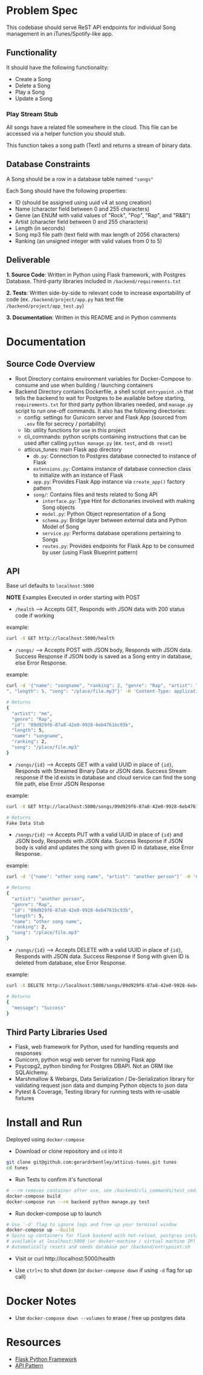 # Problem Spec

This codebase should serve ReST API endpoints for individual Song management in an iTunes/Spotify-like app.

## Functionality

It should have the following functionality:

- Create a Song
- Delete a Song
- Play a Song
- Update a Song

### Play Stream Stub

All songs have a related file somewhere in the cloud. This file can be accessed via a helper function you should stub.

This function takes a song path (Text) and returns a stream of binary data.

## Database Constraints

A Song should be a row in a database table named `"songs"`

Each Song should have the following properties:

- ID (should be assigned using uuid v4 at song creation)
- Name (character field between 0 and 255 characters)
- Genre (an ENUM with valid values of "Rock", "Pop", "Rap", and "R&B")
- Artist (character field between 0 and 255 characters)
- Length (in seconds)
- Song mp3 file path (text field with max length of 2056 characters)
- Ranking (an unsigned integer with valid values from 0 to 5)

## Deliverable

**1. Source Code**: Written in Python using Flask framework, with Postgres Database. Third-party libraries included in `/backend/requirements.txt`

**2. Tests**: Written side-by-side to relevant code to increase exportability of code (ex. `/backend/project/app.py` has test file `/backend/project/app_test.py`)

**3. Documentation**: Written in this README and in Python comments

# Documentation

## Source Code Overview

- Root Directory contains environment variables for Docker-Compose to consume and use when building / launching containers
- Backend Directory contains Dockerfile, a shell script `entrypoint.sh` that tells the backend to wait for Postgres to be available before starting, `requirements.txt` for third party python libraries needed, and `manage.py` script to run one-off commands. It also has the following directories:
  - config: settings for Gunicorn server and Flask App (sourced from `.env` file for secrecy / portability)
  - lib: utility functions for use in this project
  - cli_commands: python scripts containing instructions that can be used after calling `python manage.py` (ex. `test`, and `db reset`)
  - atticus_tunes: main Flask app directory
    - `db.py`: Connection to Postgres database connected to instance of Flask
    - `extensions.py`: Contains instance of database connection class to initialize with an instance of Flask
    - `app.py`: Provides Flask App instance via `create_app()` factory pattern
    - `song/`: Contains files and tests related to Song API
      - `interface.py`: Type Hint for dictionaries involved with making Song objects
      - `model.py`: Python Object representation of a Song
      - `schema.py`: Bridge layer between external data and Python Model of Song
      - `service.py`: Performs database operations pertaining to Songs
      - `routes.py`: Provides endpoints for Flask App to be consumed by user (using Flask Blueprint pattern)

## API

Base url defaults to `localhost:5000`

**NOTE** Examples Executed in order starting with POST

- `/health` --> Accepts GET, Responds with JSON data with 200 status code if working

example:

```bash
curl -X GET http://localhost:5000/health
```

- `/songs/` --> Accepts POST with JSON body, Responds with JSON data. Success Response if JSON body is saved as a Song entry in database, else Error Response.

example:

```bash
curl -d '{"name": "songname", "ranking": 2, "genre": "Rap", "artist": "me
", "length": 5, "song": "/place/file.mp3"}' -H 'Content-Type: application/json' -X POST http://localhost:5000/songs/

# Returns
{
  "artist": "me",
  "genre": "Rap",
  "id": "09d929f6-87a8-42e0-9928-6eb4761bc93b",
  "length": 5,
  "name": "songname",
  "ranking": 2,
  "song": "/place/file.mp3"
}
```

- `/songs/{id}` --> Accepts GET with a valid UUID in place of `{id}`, Responds with Streamed Binary Data or JSON data. Success Stream response if the id exists in database and cloud service can find the song file path, else Error JSON Response

example:

```bash
curl -X GET http://localhost:5000/songs/09d929f6-87a8-42e0-9928-6eb4761bc93b

# Returns
Fake Data Stub
```

- `/songs/{id}` --> Accepts PUT with a valid UUID in place of `{id}` and JSON body, Responds with JSON data. Success Response if JSON body is valid and updates the song with given ID in database, else Error Response.

example:

```bash
curl -d '{"name": "other song name", "artist": "another person"}' -H 'Content-Type: application/json' -X PUT http://localhost:5000/songs/09d929f6-87a8-42e0-9928-6eb4761bc93b

# Returns
{
  "artist": "another person",
  "genre": "Rap",
  "id": "09d929f6-87a8-42e0-9928-6eb4761bc93b",
  "length": 5,
  "name": "other song name",
  "ranking": 2,
  "song": "/place/file.mp3"
}
```

- `/songs/{id}` --> Accepts DELETE with a valid UUID in place of `{id}`, Responds with JSON data. Success Response if Song with given ID is deleted from database, else Error Response.

example:

```bash
curl -X DELETE http://localhost:5000/songs/09d929f6-87a8-42e0-9928-6eb4761bc93b

# Returns
{
  "message": "Success"
}
```

## Third Party Libraries Used

- Flask, web framework for Python, used for handling requests and responses
- Gunicorn, python wsgi web server for running Flask app
- Psycopg2, python binding for Postgres DBAPI. Not an ORM like SQLAlchemy.
- Marshmallow & Webargs, Data Serialization / De-Serialization library for validating request json data and dumping Python objects to json data
- Pytest & Coverage, Testing library for running tests with re-usable fixtures

# Install and Run

Deployed using `docker-compose`

- Download or clone repository and `cd` into it

```bash
git clone git@github.com:gerardrbentley/atticus-tunes.git tunes
cd tunes
```

- Run Tests to confirm it's functional

```bash
# --rm removes container after use, see /backend/cli_commands/test_cmd.py for more
docker-compose build
docker-compose run --rm backend python manage.py test
```

- Run docker-compose up to launch

```bash
# Use `-d` flag to ignore logs and free up your terminal window
docker-compose up --build
# Spins up containers for flask backend with hot-reload, postgres instance,
# available at localhost:5000 (or docker-machine / virtual machine IP)
# Automatically resets and seeds database per /backend/entrypoint.sh
```

- Visit or curl http://localhost:5000/health

- Use `ctrl+c` to shut down (or `docker-compose down` if using `-d` flag for up call)

# Docker Notes

- Use `docker-compose down --volumes` to erase / free up postgres data

# Resources

- [Flask Python Framework](https://flask.palletsprojects.com/en/1.1.x/)
- [API Pattern](http://alanpryorjr.com/2019-05-20-flask-api-example/)
